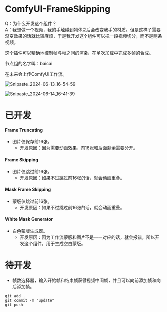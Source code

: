 # ComfyUI-FrameSkipping
Q：为什么开发这个组件？  
A：我想做一个视频，我的手触碰到物体之后会改变我手的材质。但是这样子需要渐变效果的话就比较麻烦，于是我开发这个组件可以把一段视频切分，而不是两条视频。

这个插件可以精确地控制帧与帧之间的渲染，在单次加载中完成多帧的合成。  

节点组的名字叫：baicai

在未来会上传ComfyUI工作流。  

![Snipaste_2024-06-13_16-54-59](https://github.com/baicai99/ComfyUI-FrameSkipping/assets/101706274/619d209c-5337-43b8-a57b-0474f7496a21)

![Snipaste_2024-06-14_16-41-39](https://github.com/baicai99/ComfyUI-FrameSkipping/assets/101706274/030c30c3-132b-4741-b388-9406abc9c1a7)

# 已开发

#### Frame Truncating

- 图片仅保存前16张。
    - 开发原因：因为需要动画效果，前16张和后面剩余需要分开。
#### Frame Skipping
- 图片仅跳过前16张。
    - 开发原因：如果不过跳过前16张的话，就会动画重叠。
#### Mask Frame Skipping
- 蒙版仅跳过前16张。
    - 开发原因：如果不过跳过前16张的话，就会动画重叠。
#### White Mask Generator
- 白色蒙版生成器。
    - 开发原因：因为工作流蒙版和图片不是一一对应的话，就会报错，所以开发这个组件，用于生成空白蒙版。

# 待开发

- 帧数选择器，输入开始帧和结束帧获得视频中间帧，并且可以向前添加帧和向后添加帧。

```git
git add .
git commit -m "update"
git push
```